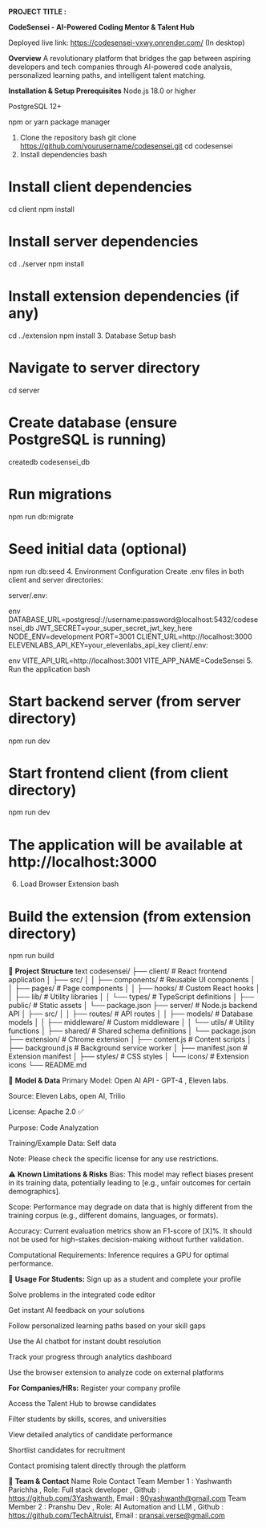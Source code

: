 **PROJECT TITLE :**

**CodeSensei - AI-Powered Coding Mentor & Talent Hub**                

Deployed live link: https://codesensei-vxwy.onrender.com/ (In desktop)

**Overview**
A revolutionary platform that bridges the gap between aspiring developers and tech companies through AI-powered code analysis, personalized learning paths, and intelligent talent matching.

**Installation & Setup
Prerequisites**
Node.js 18.0 or higher

PostgreSQL 12+

npm or yarn package manager

1. Clone the repository
bash
git clone https://github.com/yourusername/codesensei.git
cd codesensei
2. Install dependencies
bash
# Install client dependencies
cd client
npm install

# Install server dependencies  
cd ../server
npm install

# Install extension dependencies (if any)
cd ../extension
npm install
3. Database Setup
bash
# Navigate to server directory
cd server

# Create database (ensure PostgreSQL is running)
createdb codesensei_db

# Run migrations
npm run db:migrate

# Seed initial data (optional)
npm run db:seed
4. Environment Configuration
Create .env files in both client and server directories:

server/.env:

env
DATABASE_URL=postgresql://username:password@localhost:5432/codesensei_db
JWT_SECRET=your_super_secret_jwt_key_here
NODE_ENV=development
PORT=3001
CLIENT_URL=http://localhost:3000
ELEVENLABS_API_KEY=your_elevenlabs_api_key
client/.env:

env
VITE_API_URL=http://localhost:3001
VITE_APP_NAME=CodeSensei
5. Run the application
bash
# Start backend server (from server directory)
npm run dev

# Start frontend client (from client directory)  
npm run dev

# The application will be available at http://localhost:3000
6. Load Browser Extension
bash
# Build the extension (from extension directory)
npm run build

📂 **Project Structure**
text
codesensei/
├── client/                 # React frontend application
│   ├── src/
│   │   ├── components/     # Reusable UI components
│   │   ├── pages/         # Page components
│   │   ├── hooks/         # Custom React hooks
│   │   ├── lib/           # Utility libraries
│   │   └── types/         # TypeScript definitions
│   ├── public/            # Static assets
│   └── package.json
├── server/                # Node.js backend API
│   ├── src/
│   │   ├── routes/        # API routes
│   │   ├── models/        # Database models
│   │   ├── middleware/    # Custom middleware
│   │   └── utils/         # Utility functions
│   ├── shared/            # Shared schema definitions
│   └── package.json
├── extension/             # Chrome extension
│   ├── content.js         # Content scripts
│   ├── background.js      # Background service worker
│   ├── manifest.json      # Extension manifest
│   ├── styles/            # CSS styles
│   └── icons/             # Extension icons
└── README.md

🤖 **Model & Data**
Primary Model: Open AI API - GPT-4 , Eleven labs.

Source: Eleven Labs, open AI, Trilio

License:  Apache 2.0 ✅

Purpose: Code Analyzation

Training/Example Data: Self data

Note: Please check the specific license for any use restrictions.

⚠️ **Known Limitations & Risks**
Bias: This model may reflect biases present in its training data, potentially leading to [e.g., unfair outcomes for certain demographics].

Scope: Performance may degrade on data that is highly different from the training corpus (e.g., different domains, languages, or formats).

Accuracy: Current evaluation metrics show an F1-score of [X]%. It should not be used for high-stakes decision-making without further validation.

Computational Requirements: Inference requires a GPU for optimal performance.


📖 **Usage**
**For Students:**
Sign up as a student and complete your profile

Solve problems in the integrated code editor

Get instant AI feedback on your solutions

Follow personalized learning paths based on your skill gaps

Use the AI chatbot for instant doubt resolution

Track your progress through analytics dashboard

Use the browser extension to analyze code on external platforms

**For Companies/HRs:**
Register your company profile

Access the Talent Hub to browse candidates

Filter students by skills, scores, and universities

View detailed analytics of candidate performance

Shortlist candidates for recruitment

Contact promising talent directly through the platform

👥 **Team & Contact**
Name	Role	Contact
Team Member 1 : Yashwanth Parichha   , Role: Full stack developer	, Github : https://github.com/3Yashwanth, Email : 90yashwanth@gmail.com
Team Member 2 : Pranshu Dev   , Role: AI  Automation and LLM	, Github : https://github.com/TechAltruist, Email : pransai.verse@gmail.com


